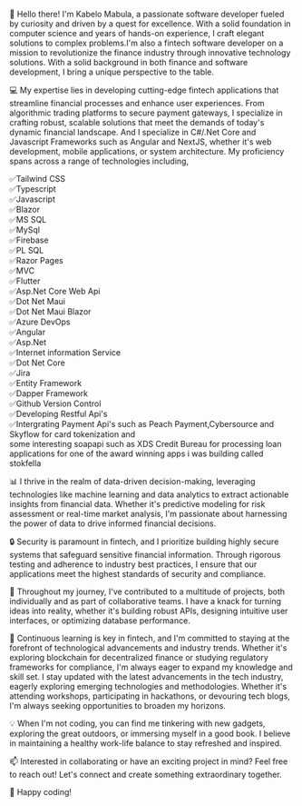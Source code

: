 👋 Hello there! I'm Kabelo Mabula, a passionate software developer fueled by curiosity and driven by a quest for excellence.
With a solid foundation in computer science and years of hands-on experience, I craft elegant solutions to complex problems.I'm also a 
fintech software developer on a mission to revolutionize the finance industry through innovative technology solutions.
With a solid background in both finance and software development, I bring a unique perspective to the table.

💻 My expertise lies in developing cutting-edge fintech applications that streamline financial processes and enhance user experiences.
From algorithmic trading platforms to secure payment gateways, I specialize in crafting robust, scalable solutions that meet the demands of today's dynamic financial landscape.
And I specialize in C#/.Net Core and Javascript Frameworks such as Angular and NextJS,
whether it's web development, mobile applications, or system architecture.
My proficiency spans across a range of technologies including,

✅Tailwind CSS <br />
✅Typescript <br />
✅Javascript <br />
✅Blazor <br />
✅MS SQL <br />
✅MySql <br />
✅Firebase <br />
✅PL SQL <br />
✅Razor Pages <br />
✅MVC <br />
✅Flutter <br />
✅Asp.Net Core Web Api <br />
✅Dot Net Maui <br />
✅Dot Net Maui Blazor <br />
✅Azure DevOps <br />
✅Angular <br />
✅Asp.Net <br />
✅Internet information Service <br />
✅Dot Net Core <br />
✅Jira <br />
✅Entity Framework <br />
✅Dapper Framework <br />
✅Github Version Control <br />
✅Developing Restful Api's <br />
✅Intergrating Payment Api's such as Peach Payment,Cybersource and Skyflow for card tokenization and <br /> some interesting soapapi such as XDS Credit Bureau for processing loan applications for one of the award winning apps i was building called stokfella<br />

📊 I thrive in the realm of data-driven decision-making, leveraging technologies like machine learning and data analytics to extract actionable insights from financial data.
Whether it's predictive modeling for risk assessment or real-time market analysis, I'm passionate about harnessing the power of data to drive informed financial decisions.

🔒 Security is paramount in fintech, and I prioritize building highly secure systems that safeguard sensitive financial information.
Through rigorous testing and adherence to industry best practices, I ensure that our applications meet the highest standards of security and compliance.

🚀 Throughout my journey, I've contributed to a multitude of projects, both individually and as part of collaborative teams.
I have a knack for turning ideas into reality, whether it's building robust APIs, designing intuitive user interfaces, or optimizing database performance.

🌱 Continuous learning is key in fintech, and I'm committed to staying at the forefront of technological advancements and industry trends.
Whether it's exploring blockchain for decentralized finance or studying regulatory frameworks for compliance, I'm always eager to expand my knowledge and skill set.
I stay updated with the latest advancements in the tech industry, eagerly exploring emerging technologies and methodologies. 
Whether it's attending workshops, participating in hackathons, or devouring tech blogs, I'm always seeking opportunities to broaden my horizons.

💡 When I'm not coding, you can find me tinkering with new gadgets, exploring the great outdoors, or immersing myself in a good book.
I believe in maintaining a healthy work-life balance to stay refreshed and inspired.

📫 Interested in collaborating or have an exciting project in mind? Feel free to reach out! Let's connect and create something extraordinary together. <br />

🚀 Happy coding! 
